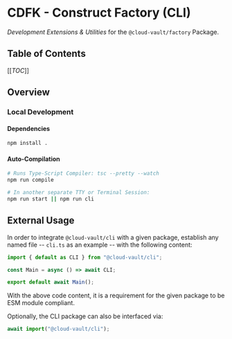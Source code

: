 # CDFK - Construct Factory (CLI) #

*Development Extensions & Utilities* for the `@cloud-vault/factory` Package.

## Table of Contents ##

[[_TOC_]]

## Overview ##

### Local Development ###

#### Dependencies ####

```bash
npm install .
```

#### Auto-Compilation ####

```bash
# Runs Type-Script Compiler: tsc --pretty --watch
npm run compile

# In another separate TTY or Terminal Session:
npm run start || npm run cli
```

## External Usage ##

In order to integrate `@cloud-vault/cli` with a given package, establish any
named file -- `cli.ts` as an example -- with the following content:

```js
import { default as CLI } from "@cloud-vault/cli";

const Main = async () => await CLI;

export default await Main();
```

With the above code content, it is a requirement for the given package to be ESM
module compliant.

Optionally, the CLI package can also be interfaced via:

```js
await import("@cloud-vault/cli");
```
